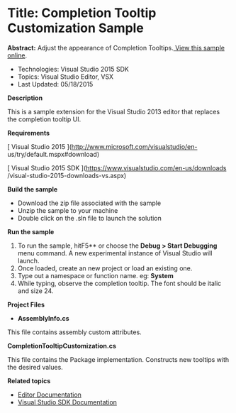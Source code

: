 
# Title: Completion Tooltip Customization Sample
**Abstract:** Adjust the appearance of Completion Tooltips.[ View this sample online](https://github.com/Microsoft/VSSDK-Extensibility-Samples).

* Technologies: Visual Studio 2015 SDK
* Topics: Visual Studio Editor, VSX
* Last Updated: 05/18/2015

**Description**

This is a sample extension for the Visual Studio 2013 editor that replaces the
completion tooltip UI.



**Requirements**

[ Visual Studio 2015 ](http://www.microsoft.com/visualstudio/en-
us/try/default.mspx#download)

[ Visual Studio 2015 SDK ](https://www.visualstudio.com/en-us/downloads
/visual-studio-2015-downloads-vs.aspx)



**Build the sample**

  * Download the zip file associated with the sample 
  * Unzip the sample to your machine 
  * Double click on the .sln file to launch the solution 



**Run the sample**

  1. To run the sample, hitF5** or choose the **Debug &gt; Start Debugging** menu command. A new experimental instance of Visual Studio will launch. 
  2. Once loaded, create an new project or load an existing one. 
  3. Type out a namespace or function name. eg: **System**
  4. While typing, observe the completion tooltip. The font should be italic and size 24. 


**Project Files**

* **AssemblyInfo.cs**

This file contains assembly custom attributes.

**CompletionTooltipCustomization.cs**

This file contains the Package implementation. Constructs new tooltips with
the desired values.



**Related topics**

  * [ Editor Documentation ](https://msdn.microsoft.com/en-us/library/dd885118(v=vs.140).aspx)
  * [ Visual Studio SDK Documentation ](https://msdn.microsoft.com/en-us/library/bb166441(v=vs.140).aspx)



